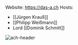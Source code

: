 Website: https://das-a.ch
Hosts: 
- [[Jürgen Krauß]]
- [[Philipp Weißmann]]
- Lord [[Dominik Schmitt]]

![ach-header](https://das-a.ch/user/pages/03.was-ist-ein-ach/00_ach-header-small.png)